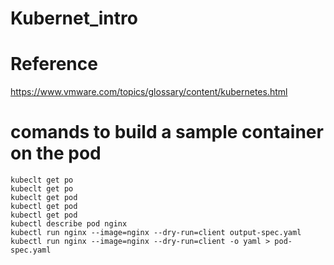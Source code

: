 # Kubernet_intro

# Reference 

https://www.vmware.com/topics/glossary/content/kubernetes.html

# comands to build a sample container on the pod
```
kubeclt get po
kubeclt get po
kubeclt get pod
kubectl get pod
kubectl get pod
kubectl describe pod nginx
kubectl run nginx --image=nginx --dry-run=client output-spec.yaml
kubectl run nginx --image=nginx --dry-run=client -o yaml > pod-spec.yaml

```
